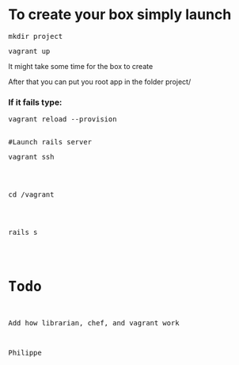 # To create your box simply launch
<pre>mkdir project</pre>
<pre>vagrant up</pre>
It might take some time for the box to create

After that you can put you root app in the folder project/

### If it fails type:
<pre>vagrant reload --provision<pre>

#Launch rails server
<pre>vagrant ssh</pre>
<pre>cd /vagrant</pre>
<pre>rails s</pre>

# Todo
Add how librarian, chef, and vagrant work

Philippe
